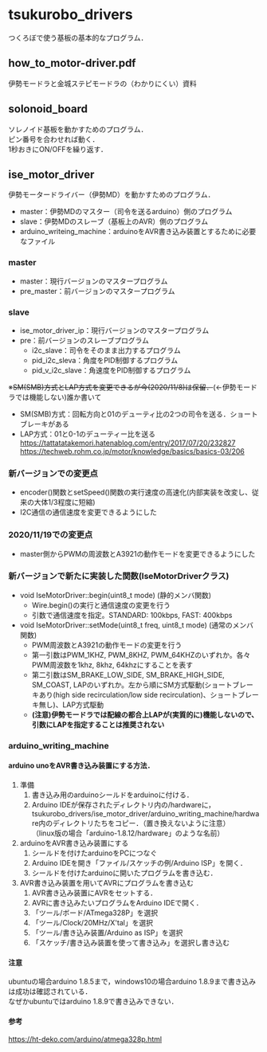 # tsukurobo_drivers
つくろぼで使う基板の基本的なプログラム．  

## how_to_motor-driver.pdf
伊勢モードラと金城ステピモードラの（わかりにくい）資料

## solonoid_board
ソレノイド基板を動かすためのプログラム．  
ピン番号を合わせれば動く．  
1秒おきにON/OFFを繰り返す．  

## ise_motor_driver
伊勢モータードライバー（伊勢MD）を動かすためのプログラム．  
 - master：伊勢MDのマスター（司令を送るarduino）側のプログラム  
 - slave：伊勢MDのスレーブ（基板上のAVR）側のプログラム  
 - arduino_writeing_machine：arduinoをAVR書き込み装置とするために必要なファイル  

### master
 - master：現行バージョンのマスタープログラム  
 - pre_master：前バージョンのマスタープログラム  

### slave
 - ise_motor_driver_ip：現行バージョンのマスタープログラム  
 - pre：前バージョンのスレーブプログラム  
 	 - i2c_slave：司令をそのまま出力するプログラム  
	 - pid_i2c_sleva：角度をPID制御するプログラム  
	 - pid_v_i2c_slave：角速度をPID制御するプログラム  

※~~SM(SMB)方式とLAP方式を変更できるが今(2020/11/8)は保留．~~(←伊勢モードラでは機能しない)誰か書いて  
- SM(SMB)方式：回転方向と01のデューティ比の2つの司令を送る．ショートブレーキがある  
- LAP方式：01と0-1のデューティー比を送る  
https://tattatatakemori.hatenablog.com/entry/2017/07/20/232827  
https://techweb.rohm.co.jp/motor/knowledge/basics/basics-03/206  

### 新バージョンでの変更点
 - encoder()関数とsetSpeed()関数の実行速度の高速化(内部実装を改変し、従来の大体1/3程度に短縮)  
 - I2C通信の通信速度を変更できるようにした  

### 2020/11/19での変更点
 - master側からPWMの周波数とA3921の動作モードを変更できるようにした  

### 新バージョンで新たに実装した関数(IseMotorDriverクラス)
 - void IseMotorDriver::begin(uint8_t mode) (静的メンバ関数)
 	- Wire.begin()の実行と通信速度の変更を行う  
	- 引数で通信速度を指定。STANDARD: 100kbps, FAST: 400kbps  
 - void IseMotorDriver::setMode(uint8_t freq, uint8_t mode) (通常のメンバ関数)  
 	- PWM周波数とA3921の動作モードの変更を行う  
	- 第一引数はPWM_1KHZ, PWM_8KHZ, PWM_64KHZのいずれか。各々PWM周波数を1khz, 8khz, 64khzにすることを表す  
	- 第二引数はSM_BRAKE_LOW_SIDE, SM_BRAKE_HIGH_SIDE, SM_COAST, LAPのいずれか。左から順にSM方式駆動(ショートブレーキあり(high side recirculation/low side recirculation)、ショートブレーキ無し)、LAP方式駆動  
	- **(注意)伊勢モードラでは配線の都合上LAPが(実質的に)機能しないので、引数にLAPを指定することは推奨されない**  

### arduino_writing_machine
#### arduino unoをAVR書き込み装置にする方法．
1. 準備
    1. 書き込み用のarduinoシールドをarduinoに付ける．
    1. Arduino IDEが保存されたディレクトリ内の/hardwareに，tsukurobo_drivers/ise_motor_driver/arduino_writing_machine/hardware内のディレクトリたちをコピー．（置き換えないように注意）  
    （linux版の場合「arduino-1.8.12/hardware」のような名前）
1. arduinoをAVR書き込み装置にする
    1. シールドを付けたarduinoをPCにつなぐ
    1. Arduino IDEを開き「ファイル/スケッチの例/Arduino ISP」を開く．
    1. シールドを付けたarduinoに開いたプログラムを書き込む．
1. AVR書き込み装置を用いてAVRにプログラムを書き込む
    1. AVR書き込み装置にAVRをセットする．
    1. AVRに書き込みたいプログラムをArduino IDEで開く．
    1. 「ツール/ボード/ATmega328P」を選択
    1. 「ツール/Clock/20MHz/X'tal」を選択
    1. 「ツール/書き込み装置/Arduino as ISP」を選択
    1. 「スケッチ/書き込み装置を使って書き込み」を選択し書き込む

#### 注意
ubuntuの場合arduino 1.8.5まで，windows10の場合arduino 1.8.9まで書き込みは成功は確認されている．  
なぜかubuntuではarduino 1.8.9で書き込みできない．  

#### 参考
https://ht-deko.com/arduino/atmega328p.html
